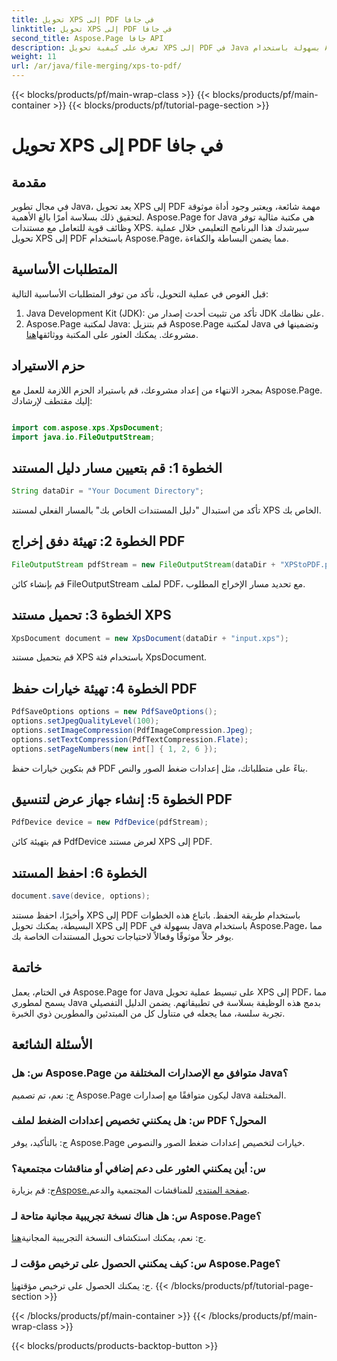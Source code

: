 ```yaml
---
title: تحويل XPS إلى PDF في جافا
linktitle: تحويل XPS إلى PDF في جافا
second_title: Aspose.Page جافا API
description: تعرف على كيفية تحويل XPS إلى PDF في Java بسهولة باستخدام Aspose.Page. اتبع دليلنا خطوة بخطوة لتحويل المستندات بكفاءة.
weight: 11
url: /ar/java/file-merging/xps-to-pdf/
---
```


{{< blocks/products/pf/main-wrap-class >}}
{{< blocks/products/pf/main-container >}}
{{< blocks/products/pf/tutorial-page-section >}}

# تحويل XPS إلى PDF في جافا

## مقدمة
في مجال تطوير Java، يعد تحويل XPS إلى PDF مهمة شائعة، ويعتبر وجود أداة موثوقة لتحقيق ذلك بسلاسة أمرًا بالغ الأهمية. Aspose.Page for Java هي مكتبة مثالية توفر وظائف قوية للتعامل مع مستندات XPS. سيرشدك هذا البرنامج التعليمي خلال عملية تحويل XPS إلى PDF باستخدام Aspose.Page، مما يضمن البساطة والكفاءة.
## المتطلبات الأساسية
قبل الغوص في عملية التحويل، تأكد من توفر المتطلبات الأساسية التالية:
1. Java Development Kit (JDK): تأكد من تثبيت أحدث إصدار من JDK على نظامك.
2.  Aspose.Page لمكتبة Java: قم بتنزيل Aspose.Page لمكتبة Java وتضمينها في مشروعك. يمكنك العثور على المكتبة ووثائقها[هنا](https://reference.aspose.com/page/java/).
## حزم الاستيراد
بمجرد الانتهاء من إعداد مشروعك، قم باستيراد الحزم اللازمة للعمل مع Aspose.Page. إليك مقتطف لإرشادك:
```java

import com.aspose.xps.XpsDocument;
import java.io.FileOutputStream;
```
## الخطوة 1: قم بتعيين مسار دليل المستند
```java
String dataDir = "Your Document Directory";
```
تأكد من استبدال "دليل المستندات الخاص بك" بالمسار الفعلي لمستند XPS الخاص بك.
## الخطوة 2: تهيئة دفق إخراج PDF
```java
FileOutputStream pdfStream = new FileOutputStream(dataDir + "XPStoPDF.pdf");
```
قم بإنشاء كائن FileOutputStream لملف PDF، مع تحديد مسار الإخراج المطلوب.
## الخطوة 3: تحميل مستند XPS
```java
XpsDocument document = new XpsDocument(dataDir + "input.xps");
```
قم بتحميل مستند XPS باستخدام فئة XpsDocument.
## الخطوة 4: تهيئة خيارات حفظ PDF
```java
PdfSaveOptions options = new PdfSaveOptions();
options.setJpegQualityLevel(100);
options.setImageCompression(PdfImageCompression.Jpeg);
options.setTextCompression(PdfTextCompression.Flate);
options.setPageNumbers(new int[] { 1, 2, 6 });
```
قم بتكوين خيارات حفظ PDF بناءً على متطلباتك، مثل إعدادات ضغط الصور والنص.
## الخطوة 5: إنشاء جهاز عرض لتنسيق PDF
```java
PdfDevice device = new PdfDevice(pdfStream);
```
قم بتهيئة كائن PdfDevice لعرض مستند XPS إلى PDF.
## الخطوة 6: احفظ المستند
```java
document.save(device, options);
```
وأخيرًا، احفظ مستند XPS إلى PDF باستخدام طريقة الحفظ.
باتباع هذه الخطوات البسيطة، يمكنك تحويل XPS إلى PDF بسهولة في Java باستخدام Aspose.Page، مما يوفر حلاً موثوقًا وفعالاً لاحتياجات تحويل المستندات الخاصة بك.
## خاتمة
في الختام، يعمل Aspose.Page for Java على تبسيط عملية تحويل XPS إلى PDF، مما يسمح لمطوري Java بدمج هذه الوظيفة بسلاسة في تطبيقاتهم. يضمن الدليل التفصيلي تجربة سلسة، مما يجعله في متناول كل من المبتدئين والمطورين ذوي الخبرة.
## الأسئلة الشائعة
### س: هل Aspose.Page متوافق مع الإصدارات المختلفة من Java؟
ج: نعم، تم تصميم Aspose.Page ليكون متوافقًا مع إصدارات Java المختلفة.
### س: هل يمكنني تخصيص إعدادات الضغط لملف PDF المحول؟
ج: بالتأكيد، يوفر Aspose.Page خيارات لتخصيص إعدادات ضغط الصور والنصوص.
### س: أين يمكنني العثور على دعم إضافي أو مناقشات مجتمعية؟
 ج: قم بزيارة[Aspose.صفحة المنتدى](https://forum.aspose.com/c/page/39) للمناقشات المجتمعية والدعم.
### س: هل هناك نسخة تجريبية مجانية متاحة لـ Aspose.Page؟
 ج: نعم، يمكنك استكشاف النسخة التجريبية المجانية[هنا](https://releases.aspose.com/).
### س: كيف يمكنني الحصول على ترخيص مؤقت لـ Aspose.Page؟
 ج: يمكنك الحصول على ترخيص مؤقت[هنا](https://purchase.aspose.com/temporary-license/).
{{< /blocks/products/pf/tutorial-page-section >}}

{{< /blocks/products/pf/main-container >}}
{{< /blocks/products/pf/main-wrap-class >}}

{{< blocks/products/products-backtop-button >}}
